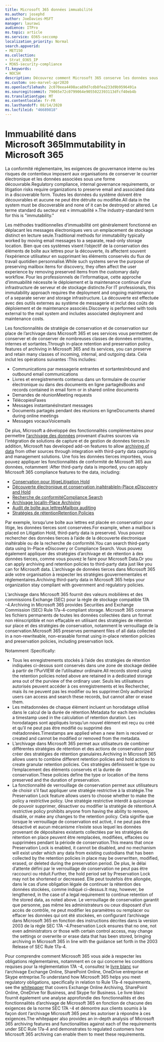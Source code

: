 ```yaml
---
title: Microsoft 365 données immuabilité
ms.author: josephd
author: JoeDavies-MSFT
manager: laurawi
audience: ITPro
ms.topic: article
ms.service: O365-seccomp
localization_priority: Normal
search.appverid:
- MET150
ms.collection:
- Strat_O365_IP
- M365-security-compliance
f1.keywords:
- NOCSH
description: Découvrez comment Microsoft 365 conserve les données sous forme découvrable pour répondre aux exigences de conformité réglementaire, de gouvernance interne et de litige.
ms.custom: seo-marvel-apr2020
ms.openlocfilehash: 2c070eea4498aca89d7cdb8fea233d9b9596491a
ms.sourcegitcommit: 79065e72c0799064e9055022393113dfcf40eb4b
ms.translationtype: MT
ms.contentlocale: fr-FR
ms.lasthandoff: 08/14/2020
ms.locfileid: "46689818"
---
```

# <a name="immutability-in-microsoft-365"></a><span data-ttu-id="da4e5-103">Immuabilité dans Microsoft 365</span><span class="sxs-lookup"><span data-stu-id="da4e5-103">Immutability in Microsoft 365</span></span>

<span data-ttu-id="da4e5-104">La conformité réglementaire, les exigences de gouvernance interne ou les risques de contentieux imposent aux organisations de conserver le courrier électronique et les données associées sous une forme découvrable.</span><span class="sxs-lookup"><span data-stu-id="da4e5-104">Regulatory compliance, internal governance requirements, or litigation risks require organizations to preserve email and associated data in a discoverable form.</span></span> <span data-ttu-id="da4e5-105">Toutes les données du système doivent être découvrables et aucune ne peut être détruite ou modifiée.</span><span class="sxs-lookup"><span data-stu-id="da4e5-105">All data in the system must be discoverable and none of it can be destroyed or altered.</span></span> <span data-ttu-id="da4e5-106">Le terme standard du secteur est « immuabilité ».</span><span class="sxs-lookup"><span data-stu-id="da4e5-106">The industry-standard term for this is "immutability."</span></span>

<span data-ttu-id="da4e5-107">Les méthodes traditionnelles d’immuabilité ont généralement fonctionné en déplacant les messages électroniques vers un emplacement de stockage distinct en lecture seule.</span><span class="sxs-lookup"><span data-stu-id="da4e5-107">Traditional methods for immutability typically worked by moving email messages to a separate, read-only storage location.</span></span> <span data-ttu-id="da4e5-108">Bien que ces systèmes visent l’objectif de la conservation des éléments de boîte aux lettres pour la découverte, ils affectent souvent l’expérience utilisateur en supprimant les éléments conservés du flux de travail quotidien personnalisé.</span><span class="sxs-lookup"><span data-stu-id="da4e5-108">While such systems serve the purpose of preserving mailbox items for discovery, they often affect the user experience by removing preserved items from the customary daily workflow.</span></span> <span data-ttu-id="da4e5-109">Pour les professionnels de l’informatique, cette approche d’immuabilité nécessite le déploiement et la maintenance continue d’une infrastructure de serveur et de stockage distincte.</span><span class="sxs-lookup"><span data-stu-id="da4e5-109">For IT professionals, this immutability approach requires the deployment and ongoing maintenance of a separate server and storage infrastructure.</span></span> <span data-ttu-id="da4e5-110">La découverte est effectuée avec des outils externes au système de messagerie et inclut des coûts de déploiement et de maintenance associés.</span><span class="sxs-lookup"><span data-stu-id="da4e5-110">Discovery is performed with tools external to the mail system and includes associated deployment and maintenance costs.</span></span>

<span data-ttu-id="da4e5-111">Les fonctionnalités de stratégie de conservation et de conservation sur place de l’archivage dans Microsoft 365 et ses services vous permettent de conserver et de conserver de nombreuses classes de données entrantes, internes et sortantes.</span><span class="sxs-lookup"><span data-stu-id="da4e5-111">Through in-place retention and preservation policy features of archiving in Microsoft 365 and its services, you can preserve and retain many classes of incoming, internal, and outgoing data.</span></span> <span data-ttu-id="da4e5-112">Cela inclut les opérations suivantes :</span><span class="sxs-lookup"><span data-stu-id="da4e5-112">This includes:</span></span>

- <span data-ttu-id="da4e5-113">Communications par messagerie entrantes et sortantes</span><span class="sxs-lookup"><span data-stu-id="da4e5-113">Inbound and outbound email communications</span></span>
- <span data-ttu-id="da4e5-114">Livres et enregistrements contenus dans un formulaire de courrier électronique ou dans des documents en ligne partagés</span><span class="sxs-lookup"><span data-stu-id="da4e5-114">Books and records contained in email form or in shared online documents</span></span>
- <span data-ttu-id="da4e5-115">Demandes de réunion</span><span class="sxs-lookup"><span data-stu-id="da4e5-115">Meeting requests</span></span>
- <span data-ttu-id="da4e5-116">Télécopies</span><span class="sxs-lookup"><span data-stu-id="da4e5-116">Faxes</span></span>
- <span data-ttu-id="da4e5-117">Messages instantanés</span><span class="sxs-lookup"><span data-stu-id="da4e5-117">Instant messages</span></span>
- <span data-ttu-id="da4e5-118">Documents partagés pendant des réunions en ligne</span><span class="sxs-lookup"><span data-stu-id="da4e5-118">Documents shared during online meetings</span></span>
- <span data-ttu-id="da4e5-119">Messages vocaux</span><span class="sxs-lookup"><span data-stu-id="da4e5-119">Voicemails</span></span>

<span data-ttu-id="da4e5-120">De plus, Microsoft a développé des fonctionnalités complémentaires pour permettre [l’archivage des données](https://support.office.com/article/Archiving-third-party-data-in-Office-365-0ce338d5-3666-4a18-86ab-c6910ff408cc) provenant d’autres sources via l’intégration de solutions de capture et de gestion de données tierces.</span><span class="sxs-lookup"><span data-stu-id="da4e5-120">In addition, Microsoft has developed add-on features to allow [archiving of data](https://support.office.com/article/Archiving-third-party-data-in-Office-365-0ce338d5-3666-4a18-86ab-c6910ff408cc) from other sources through integration with third-party data capturing and management solutions.</span></span> <span data-ttu-id="da4e5-121">Une fois les données tierces importées, vous pouvez appliquer les fonctionnalités de conformité de Microsoft 365 aux données, notamment :</span><span class="sxs-lookup"><span data-stu-id="da4e5-121">After third-party data is imported, you can apply Microsoft 365 compliance features to the data, including:</span></span>

- [<span data-ttu-id="da4e5-122">Conservation pour litige</span><span class="sxs-lookup"><span data-stu-id="da4e5-122">Litigation Hold</span></span>](https://docs.microsoft.com/microsoft-365/compliance/create-a-litigation-hold)
- [<span data-ttu-id="da4e5-123">Découverte électronique et conservation inaltérable</span><span class="sxs-lookup"><span data-stu-id="da4e5-123">In-Place eDiscovery and Hold</span></span>](https://docs.microsoft.com/microsoft-365/compliance/manage-legal-investigations)
- [<span data-ttu-id="da4e5-124">Recherche de conformité</span><span class="sxs-lookup"><span data-stu-id="da4e5-124">Compliance Search</span></span>](https://docs.microsoft.com/microsoft-365/compliance/search-for-content)
- [<span data-ttu-id="da4e5-125">Archivage local</span><span class="sxs-lookup"><span data-stu-id="da4e5-125">In-Place Archiving</span></span>](https://docs.microsoft.com/microsoft-365/compliance/enable-archive-mailboxes)
- [<span data-ttu-id="da4e5-126">Audit de boîte aux lettres</span><span class="sxs-lookup"><span data-stu-id="da4e5-126">Mailbox auditing</span></span>](https://docs.microsoft.com/microsoft-365/compliance/enable-mailbox-auditing)
- [<span data-ttu-id="da4e5-127">Stratégies de rétention</span><span class="sxs-lookup"><span data-stu-id="da4e5-127">Retention Policies</span></span>](https://docs.microsoft.com/microsoft-365/compliance/retention-policies)

<span data-ttu-id="da4e5-128">Par exemple, lorsqu’une boîte aux lettres est placée en conservation pour litige, les données tierces sont conservées.</span><span class="sxs-lookup"><span data-stu-id="da4e5-128">For example, when a mailbox is placed on Litigation Hold, third-party data is preserved.</span></span> <span data-ttu-id="da4e5-129">Vous pouvez rechercher des données tierces à l’aide de la découverte électronique inaltérable ou de la recherche de conformité.</span><span class="sxs-lookup"><span data-stu-id="da4e5-129">You can search third-party data using In-Place eDiscovery or Compliance Search.</span></span> <span data-ttu-id="da4e5-130">Vous pouvez également appliquer des stratégies d’archivage et de rétention à des données tierces, comme vous pouvez le faire pour Microsoft Data.</span><span class="sxs-lookup"><span data-stu-id="da4e5-130">Or you can apply archiving and retention policies to third-party data just like you can for Microsoft data.</span></span> <span data-ttu-id="da4e5-131">L’archivage de données tierces dans Microsoft 365 aide votre organisation à respecter les stratégies gouvernementales et réglementaires.</span><span class="sxs-lookup"><span data-stu-id="da4e5-131">Archiving third-party data in Microsoft 365 helps your organization stay compliant with government and regulatory policies.</span></span>

<span data-ttu-id="da4e5-132">L’archivage dans Microsoft 365 fournit des valeurs mobilières et des commissions Exchange (SEC) pour la règle de stockage compatible 17A -4.</span><span class="sxs-lookup"><span data-stu-id="da4e5-132">Archiving in Microsoft 365 provides Securities and Exchange Commission (SEC) Rule 17a-4-compliant storage.</span></span> <span data-ttu-id="da4e5-133">Microsoft 365 conserve les fichiers permanents de toutes les données collectées dans un format non réinscriptible et non effaçable en utilisant des stratégies de rétention sur place et des stratégies de conservation, notamment le verrouillage de la conservation.</span><span class="sxs-lookup"><span data-stu-id="da4e5-133">Microsoft 365 preserves permanent files of all data collected in a non-rewriteable, non-erasable format using in-place retention policies and preservation policies, including preservation lock.</span></span>

<span data-ttu-id="da4e5-134">Notamment :</span><span class="sxs-lookup"><span data-stu-id="da4e5-134">Specifically:</span></span>

- <span data-ttu-id="da4e5-135">Tous les enregistrements stockés à l’aide des stratégies de rétention indiquées ci-dessus sont conservés dans une zone de stockage dédiée à partir de l’PurVIEW de l’utilisateur ordinaire.</span><span class="sxs-lookup"><span data-stu-id="da4e5-135">All records stored using the retention policies noted above are retained in a dedicated storage area out of the purview of the ordinary user.</span></span> <span data-ttu-id="da4e5-136">Seuls les utilisateurs autorisés peuvent accéder à ces enregistrements et les Rechercher, mais ils ne peuvent pas les modifier ou les supprimer.</span><span class="sxs-lookup"><span data-stu-id="da4e5-136">Only authorized users can access and search these records, but cannot alter or erase them.</span></span>
- <span data-ttu-id="da4e5-137">Les métadonnées de chaque élément incluent un horodatage utilisé dans le calcul de la durée de rétention.</span><span class="sxs-lookup"><span data-stu-id="da4e5-137">Metadata for each item includes a timestamp used in the calculation of retention duration.</span></span> <span data-ttu-id="da4e5-138">Les horodatages sont appliqués lorsqu’un nouvel élément est reçu ou créé et qu’il ne peut pas être modifié ou supprimé des métadonnées.</span><span class="sxs-lookup"><span data-stu-id="da4e5-138">Timestamps are applied when a new item is received or created and cannot be modified or removed from the metadata.</span></span>
- <span data-ttu-id="da4e5-139">L’archivage dans Microsoft 365 permet aux utilisateurs de combiner différentes stratégies de rétention et des actions de conservation pour créer des stratégies de rétention granulaires.</span><span class="sxs-lookup"><span data-stu-id="da4e5-139">Archiving in Microsoft 365 allows users to combine different retention policies and hold actions to create granular retention policies.</span></span> <span data-ttu-id="da4e5-140">Ces stratégies définissent le type ou l’emplacement des éléments conservés et la durée de conservation.</span><span class="sxs-lookup"><span data-stu-id="da4e5-140">These policies define the type or location of the items preserved and the duration of preservation.</span></span>
- <span data-ttu-id="da4e5-141">La fonctionnalité de verrouillage de conservation permet aux utilisateurs de choisir s’il faut appliquer une stratégie restrictive à la stratégie.</span><span class="sxs-lookup"><span data-stu-id="da4e5-141">The Preservation Lock feature allows users to choose whether to make the policy a restrictive policy.</span></span> <span data-ttu-id="da4e5-142">Une stratégie restrictive interdit à quiconque de pouvoir supprimer, désactiver ou modifier la stratégie de rétention.</span><span class="sxs-lookup"><span data-stu-id="da4e5-142">A restrictive policy prohibits anyone from having the ability to remove, disable, or make any changes to the retention policy.</span></span> <span data-ttu-id="da4e5-143">Cela signifie que lorsque le verrouillage de conservation est activé, il ne peut pas être désactivé et aucun mécanisme n’existe sous lequel les données provenant de dépositaires existants collectées par les stratégies de rétention en place peuvent être remplacées, modifiées, effacées ou supprimées pendant la période de conservation.</span><span class="sxs-lookup"><span data-stu-id="da4e5-143">This means that once Preservation Lock is enabled, it cannot be disabled, and no mechanism will exist under which any data from existing custodians that has been collected by the retention policies in place may be overwritten, modified, erased, or deleted during the preservation period.</span></span> <span data-ttu-id="da4e5-144">De plus, le délai d’attente défini par le verrouillage de conservation ne peut pas être raccourci ou réduit.</span><span class="sxs-lookup"><span data-stu-id="da4e5-144">Further, the hold period set by Preservation Lock may not be shortened or decreased.</span></span> <span data-ttu-id="da4e5-145">Elle peut toutefois être allongée, dans le cas d’une obligation légale de continuer la rétention des données stockées, comme indiqué ci-dessus.</span><span class="sxs-lookup"><span data-stu-id="da4e5-145">It may, however, be lengthened, in the case of a legal requirement to continue retention of the stored data, as noted above.</span></span> <span data-ttu-id="da4e5-146">Le verrouillage de conservation garantit que personne, pas même les administrateurs ou ceux disposant d’un accès de contrôle, ne peut modifier les paramètres ou remplacer ou effacer les données qui ont été stockées, en configurant l’archivage dans Microsoft 365 en fonction des instructions décrites dans la version 2003 de la règle SEC 17A -4.</span><span class="sxs-lookup"><span data-stu-id="da4e5-146">Preservation Lock ensures that no one, not even administrators or those with certain control access, may change the settings or overwrite or erase data that has been stored, bringing archiving in Microsoft 365 in line with the guidance set forth in the 2003 Release of SEC Rule 17a-4.</span></span>

<span data-ttu-id="da4e5-147">Pour comprendre comment Microsoft 365 vous aide à respecter les obligations réglementaires, notamment en ce qui concerne les conditions requises pour la réglementation 17A -4, consultez le [livre blanc](https://www.microsoft.com/microsoft-365/blog/wp-content/uploads/2015/11/Microsoft-EOA-White-Paper.pdf) sur l’archivage Exchange Online, SharePoint Online, OneDrive entreprise et Skype entreprise.</span><span class="sxs-lookup"><span data-stu-id="da4e5-147">To understand how Microsoft 365 helps you meet regulatory obligations, specifically in relation to Rule 17a-4 requirements, see the [whitepaper](https://www.microsoft.com/microsoft-365/blog/wp-content/uploads/2015/11/Microsoft-EOA-White-Paper.pdf) that covers Exchange Online Archiving, SharePoint Online, OneDrive for Business, and Skype for Business.</span></span> <span data-ttu-id="da4e5-148">Le livre blanc fournit également une analyse approfondie des fonctionnalités et des fonctionnalités d’archivage de Microsoft 365 en fonction de chacune des exigences de la norme SEC 17A -4 et démontre aux clients soumis à la façon dont l’archivage Microsoft 365 peut les autoriser à répondre à ces exigences.</span><span class="sxs-lookup"><span data-stu-id="da4e5-148">The whitepaper also provides an in-depth analysis of Microsoft 365 archiving features and functionalities against each of the requirements under SEC Rule 17a-4 and demonstrates to regulated customers how Microsoft 365 archiving can enable them to meet these requirements.</span></span>
